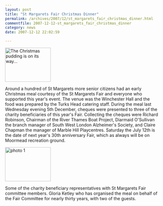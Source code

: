 ```yaml
---
layout: post
title: "St Margarets Fair Christmas Dinner"
permalink: /archives/2007/12/st_margarets_fair_christmas_dinner.html
commentfile: 2007-12-12-st_margarets_fair_christmas_dinner
category: news
date: 2007-12-12 22:02:59

---
```


<a href="/assets/images/2007/xmas_fair_dinner2.jpg"><img src="/assets/images/2007/xmas_fair_dinner2-thumb.jpg" width="150" height="112" alt="The Christmas pudding is on its way..." class="photo right" /></a>

Around a hundred of St Margarets more senior citizens had an early Christmas meal courtesy of the St Margarets Fair and everyone who supported this year's event. The venue was the Winchester Hall and the food was prepared by the Turks Head catering staff. During the meal last Wednesday evening 5th December, cheques were presented to three of the charity beneficiaries of this year's Fair. Collecting the cheques were Richard Robinson, Chairman of the River Thames Boat Project, Diarmaid O'Sullivan the branch manager of South West London Alzheimer's Society, and Claire Chapman the manager of Marble Hill Playcentres. Saturday the July 12th is the date of next year's 30th anniversary Fair, which as always will be on Moormead recreation ground.

<a href="/assets/images/2007/xmas_fair_dinner3.jpg"><img src="/assets/images/2007/xmas_fair_dinner3-thumb.jpg" width="150" height="112" alt="photo 1" class="photo right" /></a>

Some of the charity beneficiary representatives with St Margarets Fair committee members. Gloria Ketley who has organised the meal on behalf of the Fair Committee for nearly thirty years, with two of the guests.

